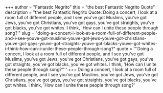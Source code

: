 +++
author = "Fantastic Negrito"
title = "the best Fantastic Negrito Quote"
description = "the best Fantastic Negrito Quote: Doing a concert, I look at a room full of different people, and I see you've got Muslims, you've got Jews, you've got Christians, you've got gays, you've got straights, you've got blacks, you've got whites. I think, 'How can I unite these people through song?'"
slug = "doing-a-concert-i-look-at-a-room-full-of-different-people-and-i-see-youve-got-muslims-youve-got-jews-youve-got-christians-youve-got-gays-youve-got-straights-youve-got-blacks-youve-got-whites-i-think-how-can-i-unite-these-people-through-song?"
quote = '''Doing a concert, I look at a room full of different people, and I see you've got Muslims, you've got Jews, you've got Christians, you've got gays, you've got straights, you've got blacks, you've got whites. I think, 'How can I unite these people through song?''''
+++
Doing a concert, I look at a room full of different people, and I see you've got Muslims, you've got Jews, you've got Christians, you've got gays, you've got straights, you've got blacks, you've got whites. I think, 'How can I unite these people through song?'
